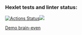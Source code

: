 ### Hexlet tests and linter status:
[![Actions Status](https://github.com/specialsnipe/php-project-lvl1/workflows/hexlet-check/badge.svg)](https://github.com/specialsnipe/php-project-lvl1/actions)<a href="https://codeclimate.com/github/specialsnipe/php-project-lvl1/maintainability"><img src="https://api.codeclimate.com/v1/badges/a99a88d28ad37a79dbf6/maintainability" /></a>

<a href ="https://asciinema.org/a/2TrFsifP9bzK8p1mgxF072py1">Demo brain-even</a>
